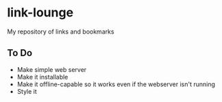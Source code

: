 # link-lounge
My repository of links and bookmarks

## To Do

- Make simple web server
- Make it installable
- Make it offline-capable so it works even if the webserver isn't running
- Style it
